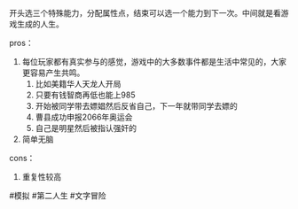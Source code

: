 开头选三个特殊能力，分配属性点，结束可以选一个能力到下一次。中间就是看游戏生成的人生。

pros：
1. 每位玩家都有真实参与的感觉，游戏中的大多数事件都是生活中常见的，大家更容易产生共鸣。
	1. 比如美籍华人天龙人开局
	2. 只要有钱智商再低也能上985
	3. 开始被同学带去嫖娼然后反省自己，下一年就带同学去嫖的
	4. 曹县成功申报2066年奥运会
	5. 自己是明星然后被指认强奸的
2. 简单无脑

cons：
1. 重复性较高

#模拟 #第二人生 #文字冒险 